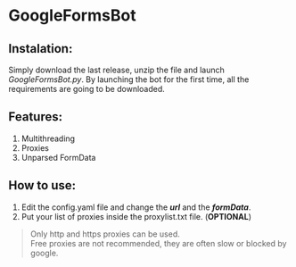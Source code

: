 # GoogleFormsBot

## Instalation: ##

Simply download the last release, unzip the file and launch *GoogleFormsBot.py*. By launching the bot for the first time, all the requirements are going to be downloaded.

## Features: ##

1. Multithreading
2. Proxies
3. Unparsed FormData

## How to use: ##

1. Edit the config.yaml file and change the ***url*** and the ***formData***.
2. Put your list of proxies inside the proxylist.txt file. (**OPTIONAL**)
>Only http and https proxies can be used.  
>Free proxies are not recommended, they are often slow or blocked by google.
